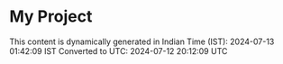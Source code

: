 # My Project

This content is dynamically generated in Indian Time (IST): 2024-07-13 01:42:09 IST
Converted to UTC: 2024-07-12 20:12:09 UTC
